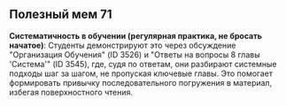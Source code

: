 ## Полезный мем 71

**Систематичность в обучении (регулярная практика, не бросать начатое)**: Студенты демонстрируют это через обсуждение "Организация Обучения" (ID 3526) и "Ответы на вопросы 8 главы 'Система'" (ID 3545), где, судя по ответам, они разбирают системные подходы шаг за шагом, не пропуская ключевые главы. Это помогает формировать привычку последовательного погружения в материал, избегая поверхностного чтения.